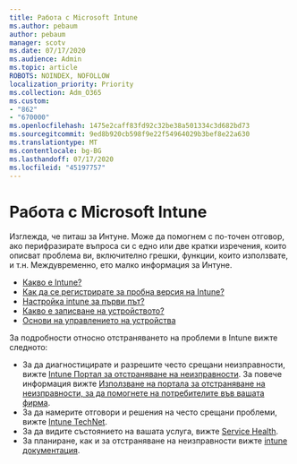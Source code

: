 ```yaml
---
title: Работа с Microsoft Intune
ms.author: pebaum
author: pebaum
manager: scotv
ms.date: 07/17/2020
ms.audience: Admin
ms.topic: article
ROBOTS: NOINDEX, NOFOLLOW
localization_priority: Priority
ms.collection: Adm_O365
ms.custom:
- "862"
- "670000"
ms.openlocfilehash: 1475e2caff83fd92c32be38a501334c3d682bd73
ms.sourcegitcommit: 9ed8b920cb598f9e22f54964029b3bef8e22a630
ms.translationtype: MT
ms.contentlocale: bg-BG
ms.lasthandoff: 07/17/2020
ms.locfileid: "45197757"
---
```

# <a name="working-with-microsoft-intune"></a>Работа с Microsoft Intune

Изглежда, че питаш за Интуне. Може да помогнем с по-точен отговор, ако перифразирате въпроса си с едно или две кратки изречения, които описват проблема ви, включително грешки, функции, които използвате, и т.н. Междувременно, ето малко информация за Интуне.

- [Какво е Intune?](https://docs.microsoft.com/intune/what-is-intune)
- [Как да се регистрирате за пробна версия на Intune?](https://docs.microsoft.com/intune/free-trial-sign-up)
- [Настройка intune за първи път?](https://docs.microsoft.com/intune/setup-steps)
- [Какво е записване на устройството?](https://docs.microsoft.com/intune/device-enrollment)
- [Основи на управлението на устройства](https://docs.microsoft.com/mem/intune/fundamentals/)

За подробности относно отстраняването на проблеми в Intune вижте следното:

- За да диагностицирате и разрешите често срещани неизправности, вижте [Intune Портал за отстраняване на неизправности](https://aka.ms/intunetroubleshooting). За повече информация вижте [Използване на портала за отстраняване на неизправности, за да помогнете на потребителите във вашата фирма](https://docs.microsoft.com/intune/help-desk-operators).
- За да намерите отговори и решения на често срещани проблеми, вижте [Intune TechNet](https://aka.ms/intuneforums).
- За да видите състоянието на вашата услуга, вижте [Service Health](https://portal.office.com/AdminPortal/Home#/servicehealth).
- За планиране, как и за отстраняване на неизправности вижте [intune документация](https://docs.microsoft.com/intune/).